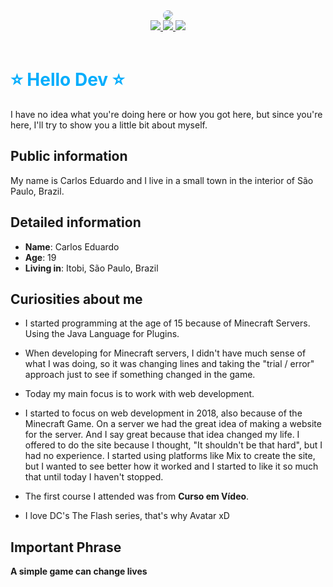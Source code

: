 <div align='center'>
    <img style='border-radius: 100%' src="gif-ucarlos1001.gif">
</div>
<div align='center'>
    <a target='_blank' href="https://twitter.com/ucarlos1001">
        <img src="https://img.shields.io/badge/Twitter-1DA1F2?style=for-the-badge&logo=twitter&logoColor=white">
    </a>
    <a target='_blank' href="https://instagram.com/ucarlos1001">
        <img src="https://img.shields.io/badge/Instagram-E4405F?style=for-the-badge&logo=instagram&logoColor=white">
    </a>
    <a target='_blank' href="https://linkedin.com/in/ucarlos1001">
        <img src="https://img.shields.io/badge/LinkedIn-0077B5?style=for-the-badge&logo=linkedin&logoColor=white">
    </a>
</div>

<br>

<h1 style='color: #03adfc; font-weight: bold;'>⭐ Hello Dev ⭐</h1>

I have no idea what you're doing here or how you got here, but since you're here, I'll try to show you a little bit about myself.

## Public information

My name is Carlos Eduardo and I live in a small town in the interior of São Paulo, Brazil.

## Detailed information

* **Name**: Carlos Eduardo
* **Age**: 19
* **Living in**: Itobi, São Paulo, Brazil

## Curiosities about me

* I started programming at the age of 15 because of Minecraft Servers. Using the Java Language for Plugins.

* When developing for Minecraft servers, I didn't have much sense of what I was doing, so it was changing lines and taking the "trial / error" approach just to see if something changed in the game.

* Today my main focus is to work with web development. 

* I started to focus on web development in 2018, also because of the Minecraft Game. On a server we had the great idea of ​​making a website for the server. And I say great because that idea changed my life. I offered to do the site because I thought, "It shouldn't be that hard", but I had no experience. I started using platforms like Mix to create the site, but I wanted to see better how it worked and I started to like it so much that until today I haven't stopped.

* The first course I attended was from **Curso em Vídeo**.

* I love DC's The Flash series, that's why Avatar xD

## Important Phrase
**A simple game can change lives**
